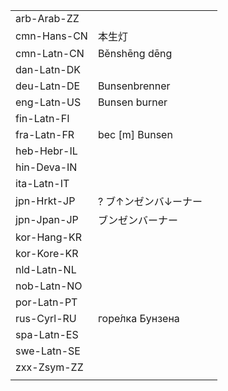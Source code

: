 | | | |
|-|-|-|
| arb-Arab-ZZ |  |  |
| cmn-Hans-CN | 本生灯 |  |
| cmn-Latn-CN | Běnshēng dēng |  |
| dan-Latn-DK |  |  |
| deu-Latn-DE | Bunsenbrenner |  |
| eng-Latn-US | Bunsen burner |  |
| fin-Latn-FI |  |  |
| fra-Latn-FR | bec [m] Bunsen |  |
| heb-Hebr-IL |  |  |
| hin-Deva-IN |  |  |
| ita-Latn-IT |  |  |
| jpn-Hrkt-JP | ? ブ↑ンゼンバ↓ーナー |  |
| jpn-Jpan-JP | ブンゼンバーナー |  |
| kor-Hang-KR |  |  |
| kor-Kore-KR |  |  |
| nld-Latn-NL |  |  |
| nob-Latn-NO |  |  |
| por-Latn-PT |  |  |
| rus-Cyrl-RU | горе́лка Бунзена |  |
| spa-Latn-ES |  |  |
| swe-Latn-SE |  |  |
| zxx-Zsym-ZZ |  |  |
|  |  |  |
